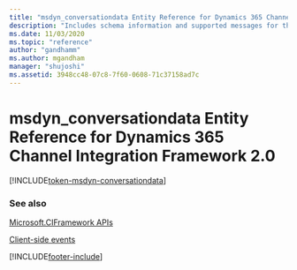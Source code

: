 ```yaml
---
title: "msdyn_conversationdata Entity Reference for Dynamics 365 Channel Integration Framework 2.0 | MicrosoftDocs"
description: "Includes schema information and supported messages for the msdyn_conversationdata entity in Dynamics 365 Channel Integration Framework 2.0."
ms.date: 11/03/2020
ms.topic: "reference"
author: "gandhamm"
ms.author: mgandham
manager: "shujoshi"
ms.assetid: 3948cc48-07c8-7f60-0608-71c37158ad7c
---
```


# msdyn_conversationdata Entity Reference for Dynamics 365 Channel Integration Framework 2.0

[!INCLUDE[token-msdyn-conversationdata](../../../shared/token-msdyn-conversationdata.md)]

### See also

[Microsoft.CIFramework APIs](../microsoft-ciframework-v2.md)

[Client-side events](../client-side-events.md)


[!INCLUDE[footer-include](../../../../../includes/footer-banner.md)]
